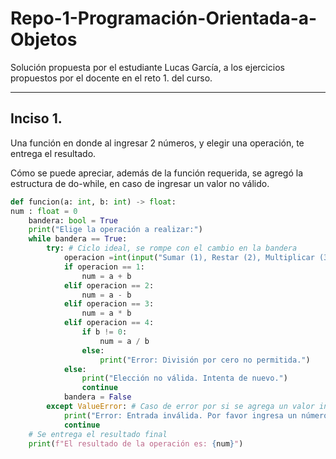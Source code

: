 # Repo-1-Programación-Orientada-a-Objetos
Solución propuesta por el estudiante Lucas García, a los ejercicios propuestos por el docente en el reto 1. del curso.
***
## Inciso 1.
Una función en donde al ingresar 2 números, y elegir una operación, te entrega el resultado.

Cómo se puede apreciar, además de la función requerida, se agregó la estructura de do-while, en caso de ingresar un valor no válido.
```python
def funcion(a: int, b: int) -> float:
num : float = 0
    bandera: bool = True
    print("Elige la operación a realizar:")   
    while bandera == True:
        try: # Ciclo ideal, se rompe con el cambio en la bandera
            operacion =int(input("Sumar (1), Restar (2), Multiplicar (3) o Dividir (4)"))
            if operacion == 1:
                num = a + b
            elif operacion == 2:
                num = a - b
            elif operacion == 3:
                num = a * b
            elif operacion == 4:
                if b != 0:
                    num = a / b
                else:
                    print("Error: División por cero no permitida.")
            else:
                print("Elección no válida. Intenta de nuevo.")
                continue
            bandera = False
        except ValueError: # Caso de error por si se agrega un valor inválido
            print("Error: Entrada inválida. Por favor ingresa un número entero")
            continue
    # Se entrega el resultado final
    print(f"El resultado de la operación es: {num}")
```
